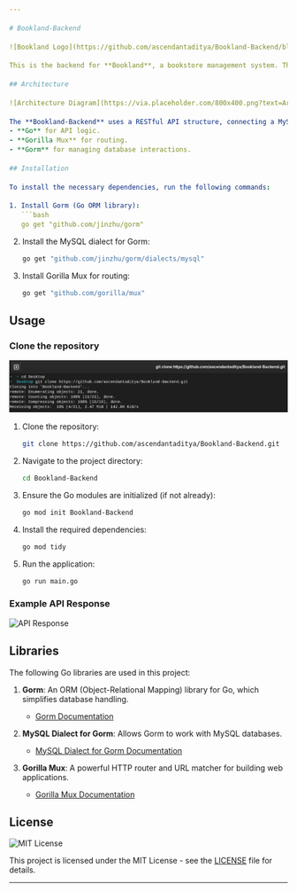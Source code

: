 ```yaml
---

# Bookland-Backend

![Bookland Logo](https://github.com/ascendantaditya/Bookland-Backend/blob/main/Image/ok.jpg)

This is the backend for **Bookland**, a bookstore management system. The backend is built using **Go** with the **Gorm** ORM for database handling and **Gorilla Mux** for routing.

## Architecture

![Architecture Diagram](https://via.placeholder.com/800x400.png?text=Architecture+Diagram)

The **Bookland-Backend** uses a RESTful API structure, connecting a MySQL database with the frontend via the following components:
- **Go** for API logic.
- **Gorilla Mux** for routing.
- **Gorm** for managing database interactions.

## Installation

To install the necessary dependencies, run the following commands:

1. Install Gorm (Go ORM library):
   ```bash
   go get "github.com/jinzhu/gorm"
   ```

2. Install the MySQL dialect for Gorm:
   ```bash
   go get "github.com/jinzhu/gorm/dialects/mysql"
   ```

3. Install Gorilla Mux for routing:
   ```bash
   go get "github.com/gorilla/mux"
   ```

## Usage

### Clone the repository

![Clone Repo](https://github.com/ascendantaditya/Bookland-Backend/blob/main/Image/clone.png)


1. Clone the repository:
   ```bash
   git clone https://github.com/ascendantaditya/Bookland-Backend.git
   ```

2. Navigate to the project directory:
   ```bash
   cd Bookland-Backend
   ```

3. Ensure the Go modules are initialized (if not already):
   ```bash
   go mod init Bookland-Backend
   ```

4. Install the required dependencies:
   ```bash
   go mod tidy
   ```

5. Run the application:
   ```bash
   go run main.go
   ```

### Example API Response

![API Response](https://via.placeholder.com/800x400.png?text=Example+API+Response)

## Libraries

The following Go libraries are used in this project:

1. **Gorm**: An ORM (Object-Relational Mapping) library for Go, which simplifies database handling.
   - [Gorm Documentation](https://gorm.io/docs/)

2. **MySQL Dialect for Gorm**: Allows Gorm to work with MySQL databases.
   - [MySQL Dialect for Gorm Documentation](https://gorm.io/docs/connecting_to_the_database.html#MySQL)

3. **Gorilla Mux**: A powerful HTTP router and URL matcher for building web applications.
   - [Gorilla Mux Documentation](https://github.com/gorilla/mux)

## License

![MIT License](https://img.shields.io/badge/License-MIT-blue.svg)

This project is licensed under the MIT License - see the [LICENSE](LICENSE) file for details.

---
```

